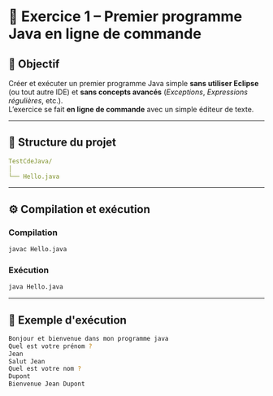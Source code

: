 # 🧩 Exercice 1 – Premier programme Java en ligne de commande

## 🎯 Objectif
Créer et exécuter un premier programme Java simple **sans utiliser Eclipse** (ou tout autre IDE) et **sans concepts avancés** (*Exceptions*, *Expressions régulières*, etc.).  
L’exercice se fait **en ligne de commande** avec un simple éditeur de texte.

---

## 📁 Structure du projet

```yaml
TestCdeJava/
│
└── Hello.java
```

---

## ⚙️ Compilation et exécution 

### Compilation

```bash
javac Hello.java
```

### Exécution

```bash
java Hello.java
```

---

## 💬 Exemple d'exécution

```bash
Bonjour et bienvenue dans mon programme java
Quel est votre prénom ?
Jean
Salut Jean
Quel est votre nom ?
Dupont
Bienvenue Jean Dupont
```